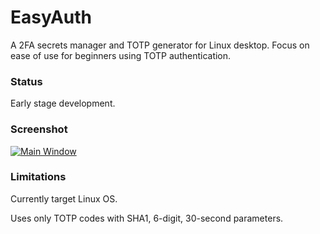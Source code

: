# EasyAuth
A 2FA secrets manager and TOTP generator for Linux desktop.
Focus on ease of use for beginners using TOTP authentication. 

### Status
Early stage development.

### Screenshot

[![Main Window](https://i.postimg.cc/8zfHwgb5/Screenshot-from-2025-01-08-21-46-10.png)](https://postimg.cc/4YZVNMqk)

### Limitations

Currently target Linux OS.

Uses only TOTP codes with SHA1, 6-digit, 30-second parameters.

